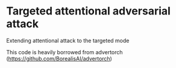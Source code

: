 # Targeted attentional adversarial attack
Extending attentional attack to the targeted mode  

This code is heavily borrowed from advertorch (https://github.com/BorealisAI/advertorch)
